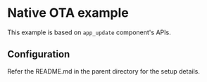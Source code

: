 # Native OTA example

This example is based on `app_update` component's APIs.

## Configuration

Refer the README.md in the parent directory for the setup details.